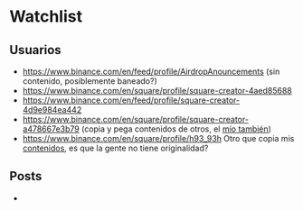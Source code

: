 # Watchlist

## Usuarios

- https://www.binance.com/en/feed/profile/AirdropAnouncements (sin contenido, posiblemente baneado?)
- https://www.binance.com/en/square/profile/square-creator-4aed85688
- https://www.binance.com/en/feed/profile/square-creator-4d9e984ea442
- https://www.binance.com/en/square/profile/square-creator-a478667e3b79 (copia y pega contenidos de otros, el [mío también](https://www.binance.com/en/square/post/6065292455377))
- https://www.binance.com/en/square/profile/h93_93h Otro que copia mis [contenidos](https://www.binance.com/en/square/post/6326381186345), es que la gente no tiene originalidad? 


## Posts

- 
